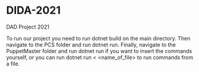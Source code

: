 # DIDA-2021
DAD Project 2021


To run our project you need to run dotnet build on the main directory.
Then navigate to the PCS folder and run dotnet run.
Finally, navigate to the PuppetMaster folder and run dotnet run if you want to insert the commands yourself, or you can run
dotnet run < <name_of_file> to run commands from a file.